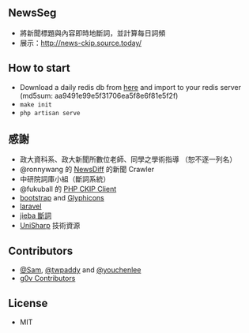 ## NewsSeg

 * 將新聞標題與內容即時地斷詞，並計算每日詞頻
 * 展示：http://news-ckip.source.today/

## How to start

 * Download a daily redis db from [here](http://news.source.today/redis.rdb) and import to your redis server (md5sum: aa9491e99e5f31706ea5f8e6f81e5f2f)
 * `make init`
 * `php artisan serve`

## 感謝

 * 政大資科系、政大新聞所數位老師、同學之學術指導 （恕不逐一列名）
 * @ronnywang 的 [NewsDiff](http://newsdiff.g0v.ronny.tw/) 的新聞 Crawler
 * 中研院詞庫小組（斷詞系統）
 * @fukuball 的 [PHP CKIP Client](https://github.com/fukuball/CKIPClient-PHP)
 * [bootstrap](http://getbootstrap.com) and [Glyphicons](http://glyphicons.com/)
 * [laravel](http://laravel.com/)
 * [jieba 斷詞](https://github.com/fxsjy/jieba)
 * [UniSharp](http://www.unisharp.com) 技術資源

## Contributors

 * [@Sam](https://github.com/SamChien), [@twpaddy](https://github.com/twpaddy) and [@youchenlee](https://github.com/youchenlee)
 * [g0v Contributors](http://g0v.tw/)

## License

 * MIT


